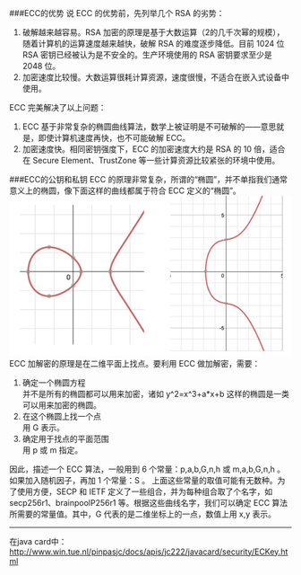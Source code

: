 ###ECC的优势
说 ECC 的优势前，先列举几个 RSA 的劣势：
1. 破解越来越容易。RSA 加密的原理是基于大数运算（2的几千次幂的规模），随着计算机的运算速度越来越快，破解 RSA 的难度逐步降低。目前 1024 位 RSA 密钥已经被认为是不安全的。生产环境使用的 RSA 密钥要求至少是 2048 位。
2. 加密速度比较慢。大数运算很耗计算资源，速度很慢，不适合在嵌入式设备中使用。

ECC 完美解决了以上问题：
1. ECC 基于非常复杂的椭圆曲线算法，数学上被证明是不可破解的——意思就是，即使计算机速度再快，也不可能破解 ECC。
2. 加密速度快。相同密钥强度下，ECC 的加密速度大约是 RSA 的 10 倍，适合在 Secure Element、TrustZone 等一些计算资源比较紧张的环境中使用。

###ECC的公钥和私钥
ECC 的原理非常复杂，所谓的“椭圆”，并不单指我们通常意义上的椭圆，像下面这样的曲线都属于符合 ECC 定义的“椭圆”。  
![](./res/curves.png)  
ECC 加解密的原理是在二维平面上找点。要利用 ECC 做加解密，需要：  
1. 确定一个椭圆方程  
并不是所有的椭圆都可以用来加密，诸如 y^2=x^3+a*x+b 这样的椭圆是一类可以用来加密的椭圆。
2. 在这个椭圆上找一个点  
用 G 表示。
3. 确定用于找点的平面范围  
用 p 或 m 指定。

因此，描述一个 ECC 算法，一般用到 6 个常量：p,a,b,G,n,h 或 m,a,b,G,n,h 。如果加入随机因子，再加 1 个常量：S 。 上面这些常量的取值可能有无数种。为了使用方便，SECP 和 IETF 定义了一些组合，并为每种组合取了个名字，如 secp256r1、brainpoolP256r1 等。根据这些曲线名字，我们可以确定 ECC 算法所需要的常量值。其中，G 代表的是二维坐标上的一点，数值上用 x,y 表示。

----
在java card中：<http://www.win.tue.nl/pinpasjc/docs/apis/jc222/javacard/security/ECKey.html>  
